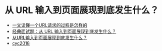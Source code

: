 # 从 URL 输入到页面展现到底发生什么？

- [一文读懂一个URL请求的过程是怎样的](https://juejin.im/post/5b83b0bfe51d4538c63131a8#heading-13)
- [经典面试题：从 URL 输入到页面展现到底发生什么？](https://blog.fundebug.com/2019/02/28/what-happens-from-url-to-webpage/)
- [从URL输入到页面展现到底发生什么？](https://juejin.im/post/5c7646f26fb9a049fd108380#heading-9)
- [cyc2018](https://cyc2018.github.io/CS-Notes/#/notes/%E8%AE%A1%E7%AE%97%E6%9C%BA%E7%BD%91%E7%BB%9C%20-%20%E5%BA%94%E7%94%A8%E5%B1%82?id=web-%e9%a1%b5%e9%9d%a2%e8%af%b7%e6%b1%82%e8%bf%87%e7%a8%8b)

